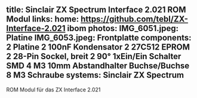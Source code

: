 title: Sinclair ZX Spectrum Interface 2.021 ROM Modul
links:
    home: https://github.com/tebl/ZX-Interface-2.021
    ibom
photos:
    IMG_6051.jpeg: Platine
    IMG_6053.jpeg: Frontplatte
components:
    2 Platine
    2 100nF Kondensator
    2 27C512 EPROM
    2 28-Pin Sockel, breit
    2 90° 1xEin/Ein Schalter SMD
    4 M3 10mm Abstandhalter Buchse/Buchse
    8 M3 Schraube
systems:
    Sinclair ZX Spectrum
---
ROM Modul für das ZX Interface 2.021
